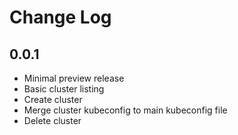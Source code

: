 # Change Log

## 0.0.1

- Minimal preview release
- Basic cluster listing
- Create cluster
- Merge cluster kubeconfig to main kubeconfig file
- Delete cluster
